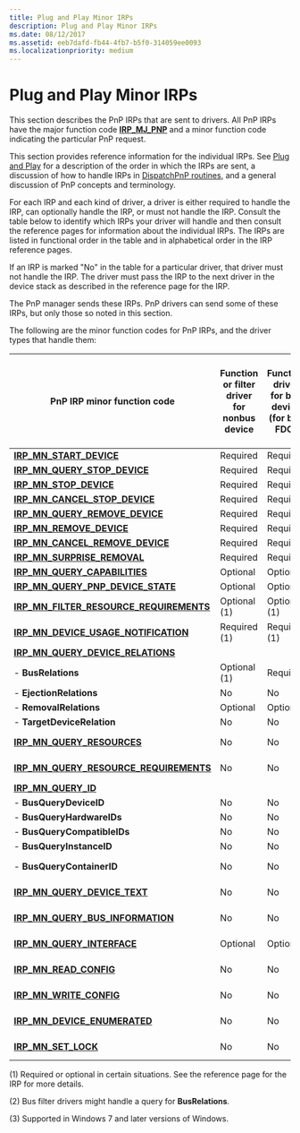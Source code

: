 ```yaml
---
title: Plug and Play Minor IRPs
description: Plug and Play Minor IRPs
ms.date: 08/12/2017
ms.assetid: eeb7dafd-fb44-4fb7-b5f0-314059ee0093
ms.localizationpriority: medium
---
```


# Plug and Play Minor IRPs





This section describes the PnP IRPs that are sent to drivers. All PnP IRPs have the major function code [**IRP\_MJ\_PNP**](irp-mj-pnp.md) and a minor function code indicating the particular PnP request.

This section provides reference information for the individual IRPs. See [Plug and Play](https://docs.microsoft.com/windows-hardware/drivers/kernel/implementing-plug-and-play) for a description of the order in which the IRPs are sent, a discussion of how to handle IRPs in [DispatchPnP routines](https://docs.microsoft.com/windows-hardware/drivers/kernel/dispatchpnp-routines), and a general discussion of PnP concepts and terminology.

For each IRP and each kind of driver, a driver is either required to handle the IRP, can optionally handle the IRP, or must not handle the IRP. Consult the table below to identify which IRPs your driver will handle and then consult the reference pages for information about the individual IRPs. The IRPs are listed in functional order in the table and in alphabetical order in the IRP reference pages.

If an IRP is marked "No" in the table for a particular driver, that driver must not handle the IRP. The driver must pass the IRP to the next driver in the device stack as described in the reference page for the IRP.

The PnP manager sends these IRPs. PnP drivers can send some of these IRPs, but only those so noted in this section.

The following are the minor function codes for PnP IRPs, and the driver types that handle them:


|                              PnP IRP minor function code                              | Function or filter driver for nonbus device | Function driver for bus device (for bus FDO) | Bus driver or bus filter driver (for child PDOs) |
|---------------------------------------------------------------------------------------|---------------------------------------------|----------------------------------------------|--------------------------------------------------|
|                 [**IRP\_MN\_START\_DEVICE**](irp-mn-start-device.md)                  |                  Required                   |                   Required                   |                     Required                     |
|            [**IRP\_MN\_QUERY\_STOP\_DEVICE**](irp-mn-query-stop-device.md)            |                  Required                   |                   Required                   |                     Required                     |
|                  [**IRP\_MN\_STOP\_DEVICE**](irp-mn-stop-device.md)                   |                  Required                   |                   Required                   |                     Required                     |
|           [**IRP\_MN\_CANCEL\_STOP\_DEVICE**](irp-mn-cancel-stop-device.md)           |                  Required                   |                   Required                   |                     Required                     |
|          [**IRP\_MN\_QUERY\_REMOVE\_DEVICE**](irp-mn-query-remove-device.md)          |                  Required                   |                   Required                   |                     Required                     |
|                [**IRP\_MN\_REMOVE\_DEVICE**](irp-mn-remove-device.md)                 |                  Required                   |                   Required                   |                     Required                     |
|         [**IRP\_MN\_CANCEL\_REMOVE\_DEVICE**](irp-mn-cancel-remove-device.md)         |                  Required                   |                   Required                   |                     Required                     |
|             [**IRP\_MN\_SURPRISE\_REMOVAL**](irp-mn-surprise-removal.md)              |                  Required                   |                   Required                   |                     Required                     |
|           [**IRP\_MN\_QUERY\_CAPABILITIES**](irp-mn-query-capabilities.md)            |                  Optional                   |              Optional | Required               |                                                  |
|      [**IRP\_MN\_QUERY\_PNP\_DEVICE\_STATE**](irp-mn-query-pnp-device-state.md)       |                  Optional                   |                   Optional                   |                     Optional                     |
| [**IRP\_MN\_FILTER\_RESOURCE\_REQUIREMENTS**](irp-mn-filter-resource-requirements.md) |                Optional (1)                 |                 Optional (1)                 |                        No                        |
|    [**IRP\_MN\_DEVICE\_USAGE\_NOTIFICATION**](irp-mn-device-usage-notification.md)    |                Required (1)                 |                 Required (1)                 |                   Required (1)                   |
|       [**IRP\_MN\_QUERY\_DEVICE\_RELATIONS**](irp-mn-query-device-relations.md)       |                                             |                                              |                                                  |
|                                 -   **BusRelations**                                  |                Optional (1)                 |                   Required                   |                      No (2)                      |
|                               -   **EjectionRelations**                               |                     No                      |                      No                      |                     Optional                     |
|                               -   **RemovalRelations**                                |                  Optional                   |                   Optional                   |                        No                        |
|                             -   **TargetDeviceRelation**                              |                     No                      |                      No                      |                     Required                     |
|              [**IRP\_MN\_QUERY\_RESOURCES**](irp-mn-query-resources.md)               |                     No                      |                      No                      |                   Required (1)                   |
|  [**IRP\_MN\_QUERY\_RESOURCE\_REQUIREMENTS**](irp-mn-query-resource-requirements.md)  |                     No                      |                      No                      |                   Required (1)                   |
|                     [**IRP\_MN\_QUERY\_ID**](irp-mn-query-id.md)                      |                                             |                                              |                                                  |
|                               -   **BusQueryDeviceID**                                |                     No                      |                      No                      |                     Required                     |
|                              -   **BusQueryHardwareIDs**                              |                     No                      |                      No                      |                     Optional                     |
|                             -   **BusQueryCompatibleIDs**                             |                     No                      |                  No  |  Optional                  |                                                  |
|                              -   **BusQueryInstanceID**                               |                     No                      |                      No                      |                     Optional                     |
|                              -   **BusQueryContainerID**                              |                     No                      |                      No                      |                   Required (3)                   |
|            [**IRP\_MN\_QUERY\_DEVICE\_TEXT**](irp-mn-query-device-text.md)            |                     No                      |                      No                      |                   Required (1)                   |
|        [**IRP\_MN\_QUERY\_BUS\_INFORMATION**](irp-mn-query-bus-information.md)        |                     No                      |                      No                      |                   Required (1)                   |
|              [**IRP\_MN\_QUERY\_INTERFACE**](irp-mn-query-interface.md)               |                  Optional                   |                   Optional                   |                   Required (1)                   |
|                  [**IRP\_MN\_READ\_CONFIG**](irp-mn-read-config.md)                   |                     No                      |                      No                      |                   Required (1)                   |
|                 [**IRP\_MN\_WRITE\_CONFIG**](irp-mn-write-config.md)                  |                     No                      |                      No                      |                   Required (1)                   |
|            [**IRP\_MN\_DEVICE\_ENUMERATED**](irp-mn-device-enumerated.md)             |                     No                      |                      No                      |                   Required (1)                   |
|                     [**IRP\_MN\_SET\_LOCK**](irp-mn-set-lock.md)                      |                     No                      |                      No                      |                   Required (1)                   |

(1) Required or optional in certain situations. See the reference page for the IRP for more details.

(2) Bus filter drivers might handle a query for **BusRelations**.

(3) Supported in Windows 7 and later versions of Windows.










